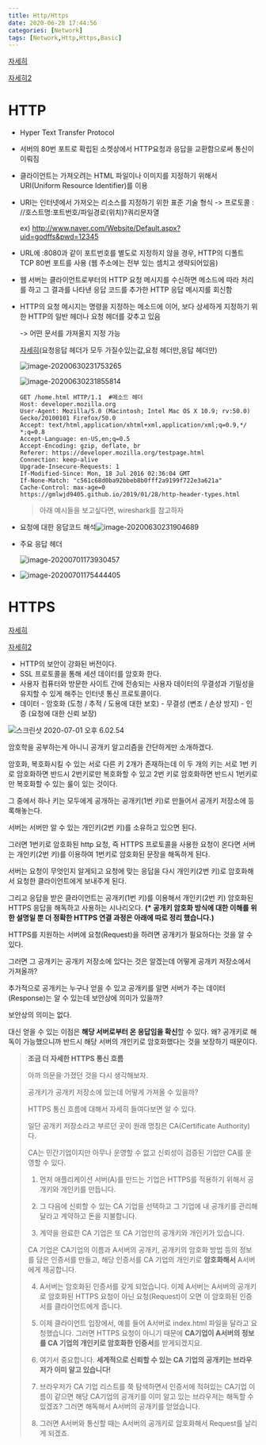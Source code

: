 ```yaml
---
title: Http/Https
date: 2020-06-28 17:44:56
categories: [Network]
tags: [Network,Http,Https,Basic]
---
```


[자세히](https://aaasssddd25.tistory.com/18?category=617816)

[자세히2](https://gmlwjd9405.github.io/2019/01/28/http-header-types.html)

# HTTP

- Hyper Text Transfer Protocol

- 서버의 80번 포트로 확립된 소켓상에서 HTTP요청과 응답을 교환함으로써 통신이 이뤄짐

- 클라이언트는 가져오려는 HTML 파일이나 이미지를 지정하기 위해서 URI(Uniform 
   Resource Identifier)를 이용

- URI는 인터넷에서 가져오는 리소스를 지정하기 위한 표준 기술 형식
   -> 프로토콜 : //호스트명:포트번호/파일경로(위치)?쿼리문자열

  ex) http://www.naver.com/Website/Default.aspx?uid=godffs&pwd=12345

- URL에 :8080과 같이 포트번호를 별도로 지정하지 않을 경우, HTTP의 디폴트 TCP 80번
   포트를 사용 (웹 주소에는 전부 있는 셈치고 생략되어있음)

- 웹 서버는 클라이언트로부터의 HTTP 요청 메시지를 수신하면 메소드에 따라 처리를 하고
   그 결과를 나타낸 응답 코드를 추가한 HTTP 응답 메시지를 회신함



- HTTP의 요청 메시지는 명령을 지정하는 메소드에 이어, 보다 상세하게 지정하기 위한
   HTTP의 일반 헤더나 요청 헤더를 갖추고 있음

  -> 어떤 문서를 가져올지 지정 가능

  [자세히](https://gmlwjd9405.github.io/2019/01/28/http-header-types.html)(요청응답 헤더가 모두 가질수있는값,요청 헤더만,응답 헤더만)

  ![image-20200630231753265](https://tva1.sinaimg.cn/large/007S8ZIlgy1ggaoejz00mj30zq0jgn01.jpg)

  ![image-20200630231855814](https://tva1.sinaimg.cn/large/007S8ZIlgy1ggaofl5koej31120jcado.jpg)

  ```
  GET /home.html HTTP/1.1  #메소드 헤더
  Host: developer.mozilla.org
  User-Agent: Mozilla/5.0 (Macintosh; Intel Mac OS X 10.9; rv:50.0) Gecko/20100101 Firefox/50.0
  Accept: text/html,application/xhtml+xml,application/xml;q=0.9,*/ *;q=0.8
  Accept-Language: en-US,en;q=0.5
  Accept-Encoding: gzip, deflate, br
  Referer: https://developer.mozilla.org/testpage.html
  Connection: keep-alive
  Upgrade-Insecure-Requests: 1
  If-Modified-Since: Mon, 18 Jul 2016 02:36:04 GMT
  If-None-Match: "c561c68d0ba92bbeb8b0fff2a9199f722e3a621a"
  Cache-Control: max-age=0
  https://gmlwjd9405.github.io/2019/01/28/http-header-types.html
  ```

  > 아래 예시들을 보고싶다면, wireshark를 참고하자

- 요청에 대한 응답코드 해석![image-20200630231904689](https://tva1.sinaimg.cn/large/007S8ZIlgy1ggaofpzp27j31720gsjvc.jpg)

- 주요 응답 헤더

  ![image-20200701173930457](https://tva1.sinaimg.cn/large/007S8ZIlgy1ggbk8ue8pij31120jc77q.jpg)

- ![image-20200701175444405](https://tva1.sinaimg.cn/large/007S8ZIlgy1ggbkokt6z4j318i0ni0yv.jpg)

# HTTPS

[자세히]([https://medium.com/@shaul1991/%EC%B4%88%EB%B3%B4%EA%B0%9C%EB%B0%9C%EC%9E%90-%EC%9D%BC%EC%A7%80-http-%ED%94%84%EB%A1%9C%ED%86%A0%EC%BD%9C%EC%9D%98-%EC%9D%B4%ED%95%B4-3-https-ssl-%EC%9D%B8%EC%A6%9D%EC%84%9C-ad677cf5492a](https://medium.com/@shaul1991/초보개발자-일지-http-프로토콜의-이해-3-https-ssl-인증서-ad677cf5492a))

[자세히2](https://jeong-pro.tistory.com/89)

- HTTP의 보안이 강화된 버전이다.
- SSL 프로토콜을 통해 세션 데이터를 암호화 한다.
- 사용자 컴퓨터와 방문한 사이트 간에 전송되는 사용자 데이터의 무결성과 기밀성을 유지할 수 있게 해주는 인터넷 통신 프로토콜이다.
- 데이터
  \- 암호화 (도청 / 추적 / 도용에 대한 보호)
  \- 무결성 (변조 / 손상 방지)
  \- 인증 (요청에 대한 신뢰 보장)

![스크린샷 2020-07-01 오후 6.02.54](https://tva1.sinaimg.cn/large/007S8ZIlgy1ggbkx51sraj30xu0hmn7m.jpg)

암호학을 공부하는게 아니니 공개키 알고리즘을 간단하게만 소개하겠다.

암호화, 복호화시킬 수 있는 서로 다른 키 2개가 존재하는데 이 두 개의 키는 서로 1번 키로 암호화하면 반드시 2번키로만 복호화할 수 있고 2번 키로 암호화하면 반드시 1번키로만 복호화할 수 있는 룰이 있는 것이다.

그 중에서 하나 키는 모두에게 공개하는 공개키(1번 키)로 만들어서 공개키 저장소에 등록해놓는다.

서버는 서버만 알 수 있는 개인키(2번 키)를 소유하고 있으면 된다.

그러면 1번키로 암호화된 http 요청, 즉 HTTPS 프로토콜을 사용한 요청이 온다면 서버는 개인키(2번 키)를 이용하여 1번키로 암호화된 문장을 해독하게 된다.

서버는 요청이 무엇인지 알게되고 요청에 맞는 응답을 다시 개인키(2번 키)로 암호화해서 요청한 클라이언트에게 보내주게 된다.

그리고 응답을 받은 클라이언트는 공개키(1번 키)를 이용해서 개인키(2번 키) 암호화된 HTTPS 응답을 해독하고 사용하는 시나리오다. **(\* 공개키 암호화 방식에 대한 이해를 위한 설명일 뿐 더 정확한 HTTPS 연결 과정은 아래에 따로 정리 했습니다.)**

HTTPS를 지원하는 서버에 요청(Request)을 하려면 공개키가 필요하다는 것을 알 수 있다.

그러면 그 공개키는 공개키 저장소에 있다는 것은 알겠는데 어떻게 공개키 저장소에서 가져올까?

추가적으로 공개키는 누구나 얻을 수 있고 공개키를 알면 서버가 주는 데이터(Response)는 알 수 있는데 보안상에 의미가 있을까?

보안상의 의미는 없다.

대신 얻을 수 있는 이점은 **해당 서버로부터 온 응답임을 확신**할 수 있다. 왜? 공개키로 해독이 가능했으니까 반드시 해당 서버의 개인키로 암호화했다는 것을 보장하기 때문이다.

>**조금 더 자세한 HTTPS 통신 흐름**
>
>아까 의문을 가졌던 것을 다시 생각해보자.
>
>공개키가 공개키 저장소에 있는데 어떻게 가져올 수 있을까?
>
>HTTPS 통신 흐름에 대해서 자세히 들여다보면 알 수 있다.
>
>일단 공개키 저장소라고 부르던 곳이 원래 명칭은 CA(Certificate Authority)다.
>
>CA는 민간기업이지만 아무나 운영할 수 없고 신뢰성이 검증된 기업만 CA를 운영할 수 있다.
>
>1. 먼저 애플리케이션 서버(A)를 만드는 기업은 HTTPS를 적용하기 위해서 공개키와 개인키를 만듭니다.
>
>2. 그 다음에 신뢰할 수 있는 CA 기업을 선택하고 그 기업에 내 공개키를 관리해달라고 계약하고 돈을 지불합니다.
>
>3. 계약을 완료한 CA 기업은 또 CA 기업만의 공개키와 개인키가 있습니다.
>
>   CA 기업은 CA기업의 이름과 A서버의 공개키, 공개키의 암호화 방법 등의 정보를 담은 인증서를 만들고, 해당 인증서를 CA 기업의 개인키로 **암호화해서** A서버에게 제공합니다.
>
>4. A서버는 암호화된 인증서를 갖게 되었습니다. 이제 A서버는 A서버의 공개키로 암호화된 HTTPS 요청이 아닌 요청(Request)이 오면 이 암호화된 인증서를 클라이언트에게 줍니다.
>
>5. 이제 클라이언트 입장에서, 예를 들어 A서버로 index.html 파일을 달라고 요청했습니다. 그러면 HTTPS 요청이 아니기 때문에 **CA기업이 A서버의 정보를 CA 기업의 개인키로 암호화한 인증서**를 받게되겠지요.
>
>6. 여기서 중요합니다. **세계적으로 신뢰할 수 있는 CA 기업의 공개키는 브라우저가 이미 알고 있습니다!**
>
>7. 브라우저가 CA 기업 리스트를 쭉 탐색하면서 인증서에 적혀있는 CA기업 이름이 같으면 해당 CA기업의 공개키를 이미 알고 있는 브라우저는 해독할 수 있겠죠? 그러면 해독해서 A서버의 공개키를 얻었습니다.
>
>8. 그러면 A서버와 통신할 때는 A서버의 공개키로 암호화해서 Request를 날리게 되겠죠.

